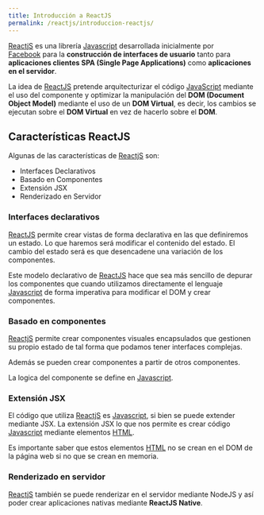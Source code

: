 ```yaml
---
title: Introducción a ReactJS
permalink: /reactjs/introduccion-reactjs/
---
```


[ReactjS][ReactJS] es una librería [Javascript][Javascript] desarrollada inicialmente por [Facebook][Facebook] para la **construcción de interfaces de usuario** tanto para **aplicaciones clientes SPA (Single Page Applications)** como **aplicaciones en el servidor**.

La idea de [ReactJS][ReactJS] pretende arquitecturizar el código [JavaScript][Javascript] mediante el uso del componente y optimizar la manipulación del **DOM (Document Object Model)** mediante el uso de un **DOM Virtual**, es decir, los cambios se ejecutan sobre el **DOM Virtual** en vez de hacerlo sobre el **DOM**.


## Características ReactJS
Algunas de las características de [ReactjS][ReactJS] son:

* Interfaces Declarativos
* Basado en Componentes
* Extensión JSX
* Renderizado en Servidor

### Interfaces declarativos
[ReactJS][ReactJS] permite crear vistas de forma declarativa en las que definiremos un estado. Lo que haremos será modificar el contenido del estado. El cambio del estado será es que desencadene una variación de los componentes.

Este modelo declarativo de [ReactJS][ReactJS] hace que sea más sencillo de depurar los componentes que cuando utilizamos directamente el lenguaje [Javascript][Javascript] de forma imperativa para modificar el DOM y crear componentes.

### Basado en componentes
[ReactjS][ReactJS] permite crear componentes visuales encapsulados que gestionen su propio estado de tal forma que podamos tener interfaces complejas.

Además se pueden crear componentes a partir de otros componentes.

La logica del componente se define en [Javascript][Javascript].

### Extensión JSX
El código que utiliza [ReactjS][ReactJS] es [Javascript][Javascript], si bien se puede extender mediante JSX. La extensión JSX lo que nos permite es crear código [Javascript][Javascript] mediante elementos [HTML][HTML].

Es importante saber que estos elementos [HTML][HTML] no se crean en el DOM de la página web si no que se crean en memoria.

### Renderizado en servidor
[ReactjS][ReactJS] también se puede renderizar en el servidor mediante NodeJS y así poder crear aplicaciones nativas mediante **ReactJS Native**.

[ReactJS]: {{site.baseurl}}/reactjs/
[HTML]: {{site.baseurl}}/html/
[Javascript]: {{site.baseurl}}/javascript/
[JSX]: {{site.baseurl}}/reactjs/que-es-jsx/
[Facebook]: http://www.ayudaenlaweb.com/redes-sociales/que-es-facebook/
